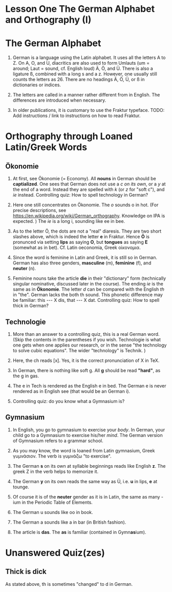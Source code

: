 # Lesson One The German Alphabet and Orthography (I)

The German Alphabet
===================
1. German is a language using the Latin alphabet. 
It uses all the letters A to Z. 
On A, O, and U, diacritics are also used to form Umlauts
(um = around; Laut = sound, cf. English loud) Ä, Ö, and Ü. 
There is also a ligature ß, combined with a long s 
and a z. 
However, one usually still counts the letters as 26. 
There are no headings Ä, Ö, Ü, or ß in dictionaries or indices. 

1. The letters are called in a manner rather different from in English. 
The differences are introduced when necessary. 

1. In older publications, it is customary to use the Fraktur typeface. 
TODO: Add instructions / link to instructions on how to read Fraktur. 

Orthography through Loaned Latin/Greek Words
============================================

Ökonomie
--------

1. At first, see Ökonomie (= Economy). 
All __nouns__ in German should be __captialized__. 
One sees that German does not use a _c on its own_, or a _y_ at the end of a word. 
Instead they are spelled with _k_ (or _z_ for "soft c"), and _ie_ instead. 
Controlling quiz: How to spell technology in German? 

1. Here one still concentrates on Ökonomie. 
The _o_ sounds o in hot. 
(For precise descriptions, see https://en.wikipedia.org/wiki/German_orthography. 
Knowledge on IPA is expected. )
The _ie_ is a long i, sounding like ee in bee. 

1. As to the letter Ö, the dots are not a "real" diaresis. 
They are two short slashes above, which is indeed the letter __e__ in Fraktur. 
Hence __Ö__ is pronunced via setting __lips__ as saying __O__, 
but __tongues__ as saying __E__ (somewhat as in bet). 
Cf. Latin oeconomia, Greek οἰκονομια. 

1. Since the word is feminine in Latin and Greek, it is still so in German. 
German has also three genders, __masculine__ (m), __feminine__ (f), and __neuter__ (n). 

1. Feminine nouns take the article __die__ in their "dictionary" form 
(technically singular nominative, discussed later in the course). 
The ending _ie_ is the same as in __Ökonomie__. 
The letter _d_ can be compared with the English _th_ in "the". 
German lacks the both th sound. 
This phonetic difference may be familiar: this --- X dis, that --- X dat. 
Controlling quiz: How to spell thick in German? 

Technologie
-----------

1. More than an answer to a controlling quiz, this is a real German word. 
(Skip the contents in the parentheses if you wish. 
Technologie is what one gets when one applies our research, 
or in the sense "the technology to solve cubic equations". 
The wider "technology" is Technik. )

1. Here, the ch reads [x]. Yes, it is the correct pronunciation of X in TeX. 

1. In German, there is nothing like soft g. 
All __g__ should be read __"hard"__, as the g in gas. 

1. The e in Tech is rendered as the English e in bed. 
The German e is never rendered as in English see (that would be an German i). 

1. Controlling quiz: do you know what a Gymnasium is? 

Gymnasium
---------

1. In English, you go to gymnasium to exercise your _body_. 
In German, your child go to a Gymnasium to exercise his/her _mind_. 
The German version of Gymnasium refers to a grammar school. 

1. As you may know, the word is loaned from Latin gymnasium, 
Greek γυμνάσιον. The verb is γυμνάζω "to exercise". 

1. The German __s__ on its own at syllable beginnings reads like English __z__. 
The greek Z in the verb helps to memorize it. 

1. The German __y__ on its own reads the same way as Ü, 
i.e. __u__ in lips, __e__ at tounge. 

1. Of course it is of the __neuter__ gender as it is in Latin, 
the same as many -ium in the Periodic Table of Elements. 

1. The German u sounds like oo in book. 

1. The German a sounds like a in bar (in British fashion). 

1. The article is __das__. The __as__ is familiar (contained in Gymn<b>as</b>ium). 

Unanswered Quiz(zes)
====================

Thick is dick
-------------
As stated above, th is sometimes "changed" to d in German. 
